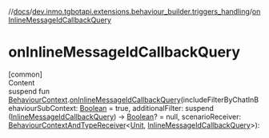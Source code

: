 //[docs](../../index.md)/[dev.inmo.tgbotapi.extensions.behaviour_builder.triggers_handling](index.md)/[onInlineMessageIdCallbackQuery](on-inline-message-id-callback-query.md)



# onInlineMessageIdCallbackQuery  
[common]  
Content  
suspend fun [BehaviourContext](../dev.inmo.tgbotapi.extensions.behaviour_builder/-behaviour-context/index.md).[onInlineMessageIdCallbackQuery](on-inline-message-id-callback-query.md)(includeFilterByChatInBehaviourSubContext: [Boolean](https://kotlinlang.org/api/latest/jvm/stdlib/kotlin/-boolean/index.html) = true, additionalFilter: suspend ([InlineMessageIdCallbackQuery](../dev.inmo.tgbotapi.types.CallbackQuery/-inline-message-id-callback-query/index.md)) -> [Boolean](https://kotlinlang.org/api/latest/jvm/stdlib/kotlin/-boolean/index.html)? = null, scenarioReceiver: [BehaviourContextAndTypeReceiver](../dev.inmo.tgbotapi.extensions.behaviour_builder/index.md#%5Bdev.inmo.tgbotapi.extensions.behaviour_builder%2FBehaviourContextAndTypeReceiver%2F%2F%2FPointingToDeclaration%2F%5D%2FClasslikes%2F625018081)<[Unit](https://kotlinlang.org/api/latest/jvm/stdlib/kotlin/-unit/index.html), [InlineMessageIdCallbackQuery](../dev.inmo.tgbotapi.types.CallbackQuery/-inline-message-id-callback-query/index.md)>):   




